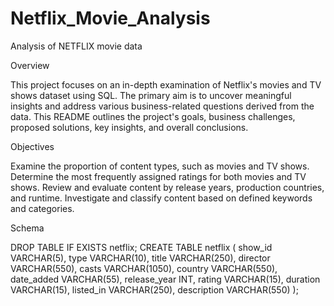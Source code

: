 # Netflix_Movie_Analysis
Analysis of NETFLIX movie data

Overview

This project focuses on an in-depth examination of Netflix's movies and TV shows dataset using SQL. The primary aim is to uncover meaningful insights and address various business-related questions derived from the data. This README outlines the project's goals, business challenges, proposed solutions, key insights, and overall conclusions.

Objectives

Examine the proportion of content types, such as movies and TV shows.
Determine the most frequently assigned ratings for both movies and TV shows.
Review and evaluate content by release years, production countries, and runtime.
Investigate and classify content based on defined keywords and categories.

Schema

DROP TABLE IF EXISTS netflix;
CREATE TABLE netflix
(
    show_id      VARCHAR(5),
    type         VARCHAR(10),
    title        VARCHAR(250),
    director     VARCHAR(550),
    casts        VARCHAR(1050),
    country      VARCHAR(550),
    date_added   VARCHAR(55),
    release_year INT,
    rating       VARCHAR(15),
    duration     VARCHAR(15),
    listed_in    VARCHAR(250),
    description  VARCHAR(550)
);
